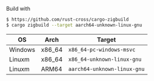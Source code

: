 Build with 

```bash
$ https://github.com/rust-cross/cargo-zigbuild
$ cargo zigbuild --target aarch64-unknown-linux-gnu
```

| OS        | Arch      | Target
| ----------|-----------|----------
| Windows   | x86_64    | `x86_64-pc-windows-msvc`
| Linuxm    | x86_64    | `x86_64-unknown-linux-gnu`
| Linuxm    | ARM64     | `aarch64-unknown-linux-gnu`

